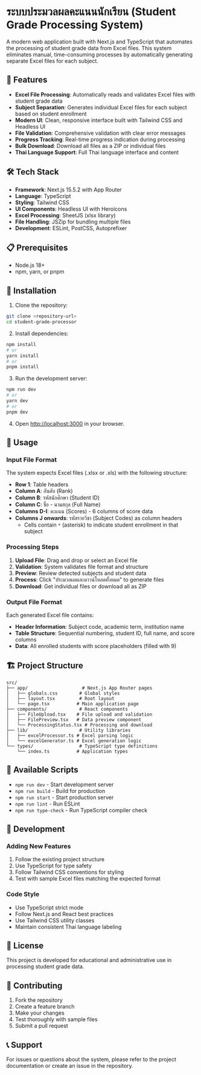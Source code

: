 # ระบบประมวลผลคะแนนนักเรียน (Student Grade Processing System)

A modern web application built with Next.js and TypeScript that automates the processing of student grade data from Excel files. This system eliminates manual, time-consuming processes by automatically generating separate Excel files for each subject.

## 🚀 Features

- **Excel File Processing**: Automatically reads and validates Excel files with student grade data
- **Subject Separation**: Generates individual Excel files for each subject based on student enrollment
- **Modern UI**: Clean, responsive interface built with Tailwind CSS and Headless UI
- **File Validation**: Comprehensive validation with clear error messages
- **Progress Tracking**: Real-time progress indication during processing
- **Bulk Download**: Download all files as a ZIP or individual files
- **Thai Language Support**: Full Thai language interface and content

## 🛠 Tech Stack

- **Framework**: Next.js 15.5.2 with App Router
- **Language**: TypeScript
- **Styling**: Tailwind CSS
- **UI Components**: Headless UI with Heroicons
- **Excel Processing**: SheetJS (xlsx library)
- **File Handling**: JSZip for bundling multiple files
- **Development**: ESLint, PostCSS, Autoprefixer

## 📋 Prerequisites

- Node.js 18+ 
- npm, yarn, or pnpm

## 🔧 Installation

1. Clone the repository:
```bash
git clone <repository-url>
cd student-grade-processor
```

2. Install dependencies:
```bash
npm install
# or
yarn install
# or
pnpm install
```

3. Run the development server:
```bash
npm run dev
# or
yarn dev
# or
pnpm dev
```

4. Open [http://localhost:3000](http://localhost:3000) in your browser.

## 📝 Usage

### Input File Format

The system expects Excel files (.xlsx or .xls) with the following structure:

- **Row 1**: Table headers
- **Column A**: อันดับ (Rank)
- **Column B**: รหัสนักศึกษา (Student ID)
- **Column C**: ชื่อ - นามสกุล (Full Name)
- **Columns D-I**: คะแนน (Scores) - 6 columns of score data
- **Columns J onwards**: รหัสรายวิชา (Subject Codes) as column headers
  - Cells contain `*` (asterisk) to indicate student enrollment in that subject

### Processing Steps

1. **Upload File**: Drag and drop or select an Excel file
2. **Validation**: System validates file format and structure
3. **Preview**: Review detected subjects and student data
4. **Process**: Click "ประมวลผลและดาวน์โหลดทั้งหมด" to generate files
5. **Download**: Get individual files or download all as ZIP

### Output File Format

Each generated Excel file contains:

- **Header Information**: Subject code, academic term, institution name
- **Table Structure**: Sequential numbering, student ID, full name, and score columns
- **Data**: All enrolled students with score placeholders (filled with 9)

## 🏗 Project Structure

```
src/
├── app/                    # Next.js App Router pages
│   ├── globals.css        # Global styles
│   ├── layout.tsx         # Root layout
│   └── page.tsx          # Main application page
├── components/            # React components
│   ├── FileUpload.tsx    # File upload and validation
│   ├── FilePreview.tsx   # Data preview component
│   └── ProcessingStatus.tsx # Processing and download
├── lib/                   # Utility libraries
│   ├── excelProcessor.ts # Excel parsing logic
│   └── excelGenerator.ts # Excel generation logic
└── types/                 # TypeScript type definitions
    └── index.ts          # Application types
```

## 🔨 Available Scripts

- `npm run dev` - Start development server
- `npm run build` - Build for production
- `npm run start` - Start production server
- `npm run lint` - Run ESLint
- `npm run type-check` - Run TypeScript compiler check

## 🧪 Development

### Adding New Features

1. Follow the existing project structure
2. Use TypeScript for type safety
3. Follow Tailwind CSS conventions for styling
4. Test with sample Excel files matching the expected format

### Code Style

- Use TypeScript strict mode
- Follow Next.js and React best practices
- Use Tailwind CSS utility classes
- Maintain consistent Thai language labeling

## 📄 License

This project is developed for educational and administrative use in processing student grade data.

## 🤝 Contributing

1. Fork the repository
2. Create a feature branch
3. Make your changes
4. Test thoroughly with sample files
5. Submit a pull request

## 📞 Support

For issues or questions about the system, please refer to the project documentation or create an issue in the repository.